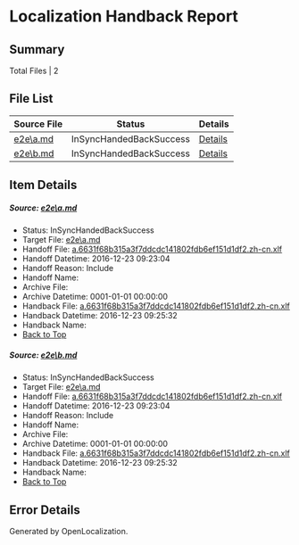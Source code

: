 # <a name='report-top'></a> Localization Handback Report

## Summary
 Total Files | 2

## File List
 Source File | Status | Details 
 ----------- | ------ | ------- 
 [e2e\a.md](https://github.com/OpenLocalizationTestOrg/ol-test0/blob/801ef7873828fd79c0fe3def7c5a01c46e3e33ba/e2e/a.md) | InSyncHandedBackSuccess | [Details](#f1d05b17d2f8cbce6e4f34335440b36bb7f4c2441)
 [e2e\b.md](https://github.com/OpenLocalizationTestOrg/ol-test0/blob/801ef7873828fd79c0fe3def7c5a01c46e3e33ba/e2e/b.md) | InSyncHandedBackSuccess | [Details](#f1d05b17d2f8cbce6e4f34335440b36bb7f4c2442)

## Item Details
##### <a name='f1d05b17d2f8cbce6e4f34335440b36bb7f4c2441'></a> Source: [e2e\a.md](https://github.com/OpenLocalizationTestOrg/ol-test0/blob/801ef7873828fd79c0fe3def7c5a01c46e3e33ba/e2e/a.md)
* Status: InSyncHandedBackSuccess
* Target File: [e2e\a.md](https://github.com/OpenLocalizationTestOrg/ol-test0-zhcn/blob/83d701c0f8a8ab2b445b3ce4840a42b0484b3b2e/e2e/a.md)
* Handoff File: [a.6631f68b315a3f7ddcdc141802fdb6ef151d1df2.zh-cn.xlf](https://github.com/OpenLocalizationTestOrg/ol-test0-handoff/blob/d0724a73458cbf107fec10c4bcd0ffaf54a65fac/ol-handoff/OpenLocalizationTestOrg/ol-test0-zhcn/shujia/ht/a.6631f68b315a3f7ddcdc141802fdb6ef151d1df2.zh-cn.xlf)
* Handoff Datetime: 2016-12-23 09:23:04
* Handoff Reason: Include
* Handoff Name: 
* Archive File: 
* Archive Datetime: 0001-01-01 00:00:00
* Handback File: [a.6631f68b315a3f7ddcdc141802fdb6ef151d1df2.zh-cn.xlf](https://github.com/OpenLocalizationTestOrg/ol-test0-handback/blob/66d7f980374eaf15131862a87cda66130abf8806/ol-handback/OpenLocalizationTestOrg/ol-test0-zhcn/shujia/ht/a.6631f68b315a3f7ddcdc141802fdb6ef151d1df2.zh-cn.xlf)
* Handback Datetime: 2016-12-23 09:25:32
* Handback Name: 
* [Back to Top](#report-top)

##### <a name='f1d05b17d2f8cbce6e4f34335440b36bb7f4c2442'></a> Source: [e2e\b.md](https://github.com/OpenLocalizationTestOrg/ol-test0/blob/801ef7873828fd79c0fe3def7c5a01c46e3e33ba/e2e/b.md)
* Status: InSyncHandedBackSuccess
* Target File: [e2e\a.md](https://github.com/OpenLocalizationTestOrg/ol-test0-zhcn/blob/83d701c0f8a8ab2b445b3ce4840a42b0484b3b2e/e2e/a.md)
* Handoff File: [a.6631f68b315a3f7ddcdc141802fdb6ef151d1df2.zh-cn.xlf](https://github.com/OpenLocalizationTestOrg/ol-test0-handoff/blob/d0724a73458cbf107fec10c4bcd0ffaf54a65fac/ol-handoff/OpenLocalizationTestOrg/ol-test0-zhcn/shujia/ht/a.6631f68b315a3f7ddcdc141802fdb6ef151d1df2.zh-cn.xlf)
* Handoff Datetime: 2016-12-23 09:23:04
* Handoff Reason: Include
* Handoff Name: 
* Archive File: 
* Archive Datetime: 0001-01-01 00:00:00
* Handback File: [a.6631f68b315a3f7ddcdc141802fdb6ef151d1df2.zh-cn.xlf](https://github.com/OpenLocalizationTestOrg/ol-test0-handback/blob/66d7f980374eaf15131862a87cda66130abf8806/ol-handback/OpenLocalizationTestOrg/ol-test0-zhcn/shujia/ht/a.6631f68b315a3f7ddcdc141802fdb6ef151d1df2.zh-cn.xlf)
* Handback Datetime: 2016-12-23 09:25:32
* Handback Name: 
* [Back to Top](#report-top)


## Error Details

Generated by OpenLocalization.
